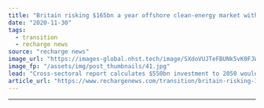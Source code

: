 ```yaml
---
title: "Britain risking $165bn a year offshore clean-energy market without big 'frontloaded' spend"
date: "2020-11-30"
tags: 
  - transition
  - recharge news
source: "recharge news"
image_url: "https://images-global.nhst.tech/image/SXdoVUJTeFBUNk5vK0FJWkd2VmhIdDlHOGQ5aHlqTndPcDdmVmgxejhYcz0=/nhst/binary/d9d0e65096229daae863d00ae50dc49e"
image_fp: "/assets/img/post_thumbnails/41.jpg"
lead: "Cross-sectoral report calculates $550bn investment to 2050 would transform UK North Sea into renewables powerhouse and create over 230,000 jobs"
article_url: "https://www.rechargenews.com/transition/britain-risking-165bn-a-year-offshore-clean-energy-market-without-big-frontloaded-spend/2-1-921347"
---
```


---
